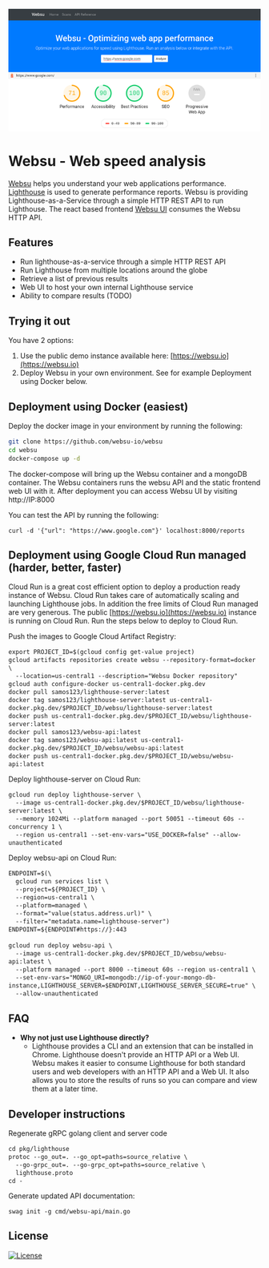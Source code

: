 [![websu.io](screenshot.png "Websu.io screenshot")](https://websu.io)
# Websu - Web speed analysis

[Websu](https://websu.io) helps you understand your web applications performance.
[Lighthouse](https://github.com/GoogleChrome/lighthouse) is used to generate performance reports.
Websu is providing Lighthouse-as-a-Service
through a simple HTTP REST API to run Lighthouse. The react based frontend
[Websu UI](https://github.com/websu-io/websu-ui) consumes the Websu HTTP API.

## Features
- Run lighthouse-as-a-service through a simple HTTP REST API
- Run Lighthouse from multiple locations around the globe
- Retrieve a list of previous results
- Web UI to host your own internal Lighthouse service
- Ability to compare results (TODO)

## Trying it out
You have 2 options:
1. Use the public demo instance available here: [https://websu.io](https://websu.io)
2. Deploy Websu in your own environment. See for example Deployment using Docker below.

## Deployment using Docker (easiest)
Deploy the docker image in your environment by running the following:
```bash
git clone https://github.com/websu-io/websu
cd websu
docker-compose up -d
```
The docker-compose will bring up the Websu container and a mongoDB container.
The Websu containers runs the websu API and the static frontend web UI with
it. After deployment you can access Websu UI by visiting http://IP:8000

You can test the API by running the following:
```
curl -d '{"url": "https://www.google.com"}' localhost:8000/reports
```

## Deployment using Google Cloud Run managed (harder, better, faster)
Cloud Run is a great cost efficient option to deploy a production ready
instance of Websu. Cloud Run takes care of automatically scaling and launching
Lighthouse jobs. In addition the free limits of Cloud Run managed are very
generous. The public [https://websu.io](https://websu.io) instance is running
on Cloud Run. Run the steps below to deploy to Cloud Run.

Push the images to Google Cloud Artifact Registry:
```
export PROJECT_ID=$(gcloud config get-value project)
gcloud artifacts repositories create websu --repository-format=docker \
  --location=us-central1 --description="Websu Docker repository"
gcloud auth configure-docker us-central1-docker.pkg.dev
docker pull samos123/lighthouse-server:latest
docker tag samos123/lighthouse-server:latest us-central1-docker.pkg.dev/$PROJECT_ID/websu/lighthouse-server:latest
docker push us-central1-docker.pkg.dev/$PROJECT_ID/websu/lighthouse-server:latest
docker pull samos123/websu-api:latest
docker tag samos123/websu-api:latest us-central1-docker.pkg.dev/$PROJECT_ID/websu/websu-api:latest
docker push us-central1-docker.pkg.dev/$PROJECT_ID/websu/websu-api:latest
```

Deploy lighthouse-server on Cloud Run:
```
gcloud run deploy lighthouse-server \
  --image us-central1-docker.pkg.dev/$PROJECT_ID/websu/lighthouse-server:latest \
  --memory 1024Mi --platform managed --port 50051 --timeout 60s --concurrency 1 \
  --region us-central1 --set-env-vars="USE_DOCKER=false" --allow-unauthenticated
```

Deploy websu-api on Cloud Run:
```
ENDPOINT=$(\
  gcloud run services list \
  --project=${PROJECT_ID} \
  --region=us-central1 \
  --platform=managed \
  --format="value(status.address.url)" \
  --filter="metadata.name=lighthouse-server")
ENDPOINT=${ENDPOINT#https://}:443

gcloud run deploy websu-api \
  --image us-central1-docker.pkg.dev/$PROJECT_ID/websu/websu-api:latest \
  --platform managed --port 8000 --timeout 60s --region us-central1 \
  --set-env-vars="MONGO_URI=mongodb://ip-of-your-mongo-db-instance,LIGHTHOUSE_SERVER=$ENDPOINT,LIGHTHOUSE_SERVER_SECURE=true" \
  --allow-unauthenticated
```

## FAQ
- **Why not just use Lighthouse directly?**
    - Lighthouse provides a CLI and an extension that can be installed in
      Chrome. Lighthouse doesn't provide an HTTP API or a Web UI. Websu makes
      it easier to consume Lighthouse for both standard users and web
      developers with an HTTP API and a Web UI. It also allows you to
      store the results of runs so you can compare and view them at a
      later time.


## Developer instructions

Regenerate gRPC golang client and server code
```
cd pkg/lighthouse
protoc --go_out=. --go_opt=paths=source_relative \
  --go-grpc_out=. --go-grpc_opt=paths=source_relative \
  lighthouse.proto
cd -
```

Generate updated API documentation:
```
swag init -g cmd/websu-api/main.go
```

## License
[![License](https://img.shields.io/badge/License-Apache%202.0-blue.svg)](https://opensource.org/licenses/Apache-2.0)
